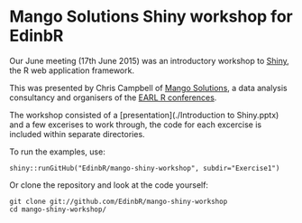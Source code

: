 # Mango Solutions Shiny workshop for EdinbR

Our June meeting (17th June 2015) was an introductory workshop to [Shiny](http://shiny.rstudio.com/), the R web application framework. 

This was presented by Chris Campbell of [Mango Solutions](http://www.mango-solutions.com/), a data analysis consultancy and organisers of the [EARL R conferences](http://www.earl-conference.com/).

The workshop consisted of a [presentation](./Introduction to Shiny.pptx) and a few excerises to work through, the code for each excercise is included within separate directories. 

To run the examples, use:

```
shiny::runGitHub("EdinbR/mango-shiny-workshop", subdir="Exercise1")
```

Or clone the repository and look at the code yourself:

```
git clone git://github.com/EdinbR/mango-shiny-workshop
cd mango-shiny-workshop/
```
